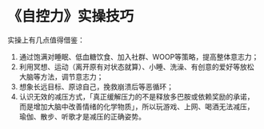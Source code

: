 # 《自控力》实操技巧


实操上有几点值得借鉴： 

1. 通过饱满对睡眠、低血糖饮食、加入社群、WOOP等策略，提高整体意志力； 
2. 利用冥想、运动（离开原有对状态就算）、小睡、洗澡、有创意的爱好等放松大脑等方法，调节意志力； 
3. 想象长远目标、原谅自己，挽救崩溃后等恶循环； 
4. 认识无效的减压方式，「真正缓解压力的不是释放多巴胺或依赖奖励的承诺，而是增加大脑中改善情绪的化学物质」，所以玩游戏、上网、喝酒无法减压，瑜伽、散步、听歌才是减压的正确姿势。
